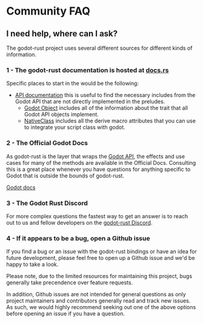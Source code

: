 # Community FAQ

## I need help, where can I ask?

The godot-rust project uses several different sources for different kinds of information.

### 1 - The godot-rust documentation is hosted at [docs.rs](https://docs.rs/gdnative/)

Specific places to start in the  would be the following:
- [API documentation](https://docs.rs/gdnative/latest/gdnative/api/index.html) this is useful to find the necessary includes from the Godot API that are not directly implemented in the preludes.
  - [Godot Object](https://docs.rs/gdnative/latest/gdnative/trait.GodotObject.html) includes all of the information about the trait that all Godot API objects implement. 
  - [NativeClass](https://docs.rs/gdnative/latest/gdnative/derive.NativeClass.html) includes all the derive macro attributes that you can use to integrate your script class with godot.

### 2 - The Official Godot Docs

As godot-rust is the layer that wraps the [Godot API](https://docs.godotengine.org/en/stable/classes/index.html), the effects and use cases for many of the methods are available in the Official Docs. Consulting this is a great place whenever you have questions for anything specific to Godot that is outside the bounds of godot-rust.

[Godot docs](https://docs.godotengine.org/en/stable/index.html)

### 3 - The Godot Rust Discord

For more complex questions the fastest way to get an answer is to reach out to us and fellow developers on the [godot-rust Discord](https://discord.gg/FNudpBD).

### 4 - If it appears to be a bug, open a Github issue

If you find a bug or an issue with the godot-rust bindings or have an idea for future development, please feel free to open up a Github issue and we'd be happy to take a look.

Please note, due to the limited resources for maintaining this project, bugs generally take precendence over feature requests.

In addition, Github issues are not intended for general questions as only project maintainers and contributors generally read and track new issues. As such, we would highly recommend seeking out one of the above options before opening an issue if you have a question.